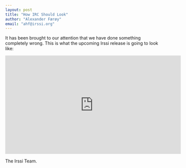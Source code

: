```yaml
---
layout: post
title: "How IRC Should Look"
author: "Alexander Færøy"
email: "ahf@irssi.org"
---
```


It has been brought to our attention that we have done something completely
wrong. This is what the upcoming Irssi release is going to look like:

<iframe width="560" height="315" src="https://www.youtube.com/embed/O2rGTXHvPCQ" frameborder="0" allowfullscreen></iframe>

The Irssi Team.
